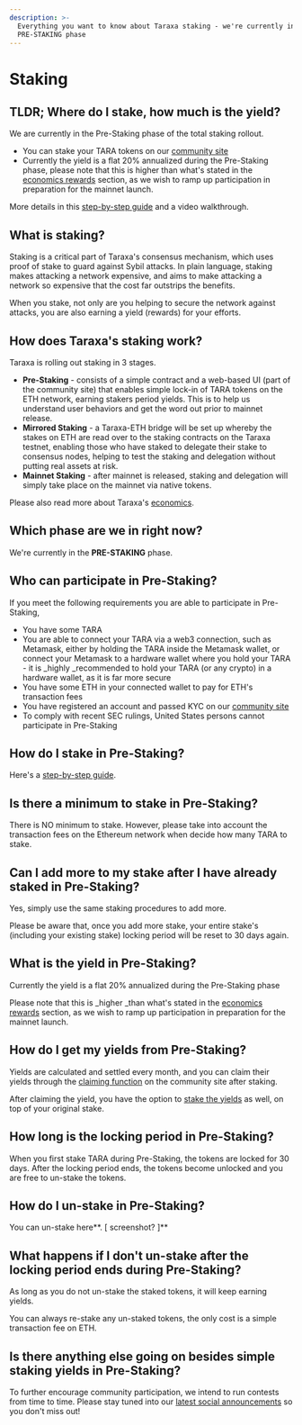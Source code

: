```yaml
---
description: >-
  Everything you want to know about Taraxa staking - we're currently in:
  PRE-STAKING phase
---
```


# Staking

## TLDR; Where do I stake, how much is the yield? 

We are currently in the Pre-Staking phase of the total staking rollout. 

* You can stake your TARA tokens on our [community site](https://www.taraxa.io/staking)
* Currently the yield is a flat 20% annualized during the Pre-Staking phase, please note that this is higher than what's stated in the [economics rewards](../tech-whitepaper/economic-model.md#5-5-rewards) section, as we wish to ramp up participation in preparation for the mainnet launch.

More details in this [step-by-step guide](https://medium.com/taraxa-project/how-to-stake-your-tara-a-step-by-step-guide-a03b72dd519e) and a video walkthrough. 

## What is staking?

Staking is a critical part of Taraxa's consensus mechanism, which uses proof of stake to guard against Sybil attacks. In plain language, staking makes attacking a network expensive, and aims to make attacking a network so expensive that the cost far outstrips the benefits. 

When you stake, not only are you helping to secure the network against attacks, you are also earning a yield (rewards) for your efforts. 

## How does Taraxa's staking work? 

Taraxa is rolling out staking in 3 stages. 

* **Pre-Staking** - consists of a simple contract and a web-based UI (part of the community site) that enables simple lock-in of TARA tokens on the ETH network, earning stakers period yields. This is to help us understand user behaviors and get the word out prior to mainnet release. 
* **Mirrored Staking** - a Taraxa-ETH bridge will be set up whereby the stakes on ETH are read over to the staking contracts on the Taraxa testnet, enabling those who have staked to delegate their stake to consensus nodes, helping to test the staking and delegation without putting real assets at risk. 
* **Mainnet Staking** - after mainnet is released, staking and delegation will simply take place on the mainnet via native tokens. 

Please also read more about Taraxa's [economics](../tech-whitepaper/economic-model.md). 

## Which phase are we in right now? 

We're currently in the **PRE-STAKING** phase. 

## Who can participate in Pre-Staking? 

If you meet the following requirements you are able to participate in Pre-Staking, 

* You have some TARA
* You are able to connect your TARA via a web3 connection, such as Metamask, either by holding the TARA inside the Metamask wallet, or connect your Metamask to a hardware wallet where you hold your TARA - it is _highly _recommended to hold your TARA (or any crypto) in a hardware wallet, as it is far more secure
* You have some ETH in your connected wallet to pay for ETH's transaction fees 
* You have registered an account and passed KYC on our [community site](https://community.taraxa.io)
* To comply with recent SEC rulings, United States persons cannot participate in Pre-Staking

## How do I stake in Pre-Staking? 

Here's a [step-by-step guide](https://medium.com/taraxa-project/how-to-stake-your-tara-a-step-by-step-guide-a03b72dd519e).  

## Is there a minimum to stake in Pre-Staking? 

There is NO minimum to stake. However, please take into account the transaction fees on the Ethereum network when decide how many TARA to stake. 

## Can I add more to my stake after I have already staked in Pre-Staking? 

Yes, simply use the same staking procedures to add more. 

Please be aware that, once you add more stake, your entire stake's (including your existing stake) locking period will be reset to 30 days again. 

## What is the yield in Pre-Staking? 

Currently the yield is a flat 20% annualized during the Pre-Staking phase

Please note that this is _higher _than what's stated in the [economics rewards](../tech-whitepaper/economic-model.md#5-5-rewards) section, as we wish to ramp up participation in preparation for the mainnet launch.

## How do I get my yields from Pre-Staking? 

Yields are calculated and settled every month, and you can claim their yields through the [claiming function](https://claim.taraxa.io) on the community site after staking. 

After claiming the yield, you have the option to [stake the yields](https://www.taraxa.io/staking) as well, on top of your original stake. 

## How long is the locking period in Pre-Staking? 

When you first stake TARA during Pre-Staking, the tokens are locked for 30 days. After the locking period ends, the tokens become unlocked and you are free to un-stake the tokens. 

## How do I un-stake in Pre-Staking? 

You can un-stake here**. \[ screenshot? ]**

## What happens if I don't un-stake after the locking period ends during Pre-Staking? 

As long as you do not un-stake the staked tokens, it will keep earning yields.

You can always re-stake any un-staked tokens, the only cost is a simple transaction fee on ETH. 

## Is there anything else going on besides simple staking yields in Pre-Staking? 

To further encourage community participation, we intend to run contests from time to time. Please stay tuned into our [latest social announcements](https://taraxa.io/latest) so you don't miss out! 

